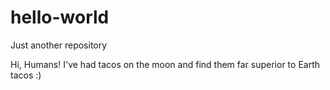# hello-world
Just another repository

Hi, Humans!
I've had tacos on the moon and find them far superior to Earth tacos :)
